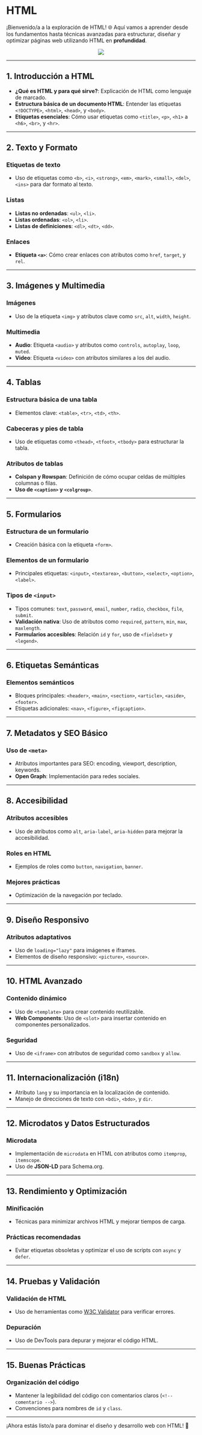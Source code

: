 # HTML

¡Bienvenido/a a la exploración de HTML! 🌐 Aquí vamos a aprender desde los fundamentos hasta técnicas avanzadas para estructurar, diseñar y optimizar páginas web utilizando HTML en **profundidad**.

<p align="center">  
  <img src=https://media.giphy.com/media/f3CtEsJ72j86DIumaJ/giphy.gif?cid=790b7611e9bec23if6fm8fw4ugh9qiknfl0big67xnqjzx9k&ep=v1_gifs_search&rid=giphy.gif&ct=g">  
</p>

---

## 1. **Introducción a HTML**

- **¿Qué es HTML y para qué sirve?**: Explicación de HTML como lenguaje de marcado.
- **Estructura básica de un documento HTML**: Entender las etiquetas `<!DOCTYPE>`, `<html>`, `<head>`, y `<body>`.
- **Etiquetas esenciales**: Cómo usar etiquetas como `<title>`, `<p>`, `<h1>` a `<h6>`, `<br>`, y `<hr>`.

---

## 2. **Texto y Formato**

### **Etiquetas de texto**

- Uso de etiquetas como `<b>`, `<i>`, `<strong>`, `<em>`, `<mark>`, `<small>`, `<del>`, `<ins>` para dar formato al texto.

### **Listas**

- **Listas no ordenadas**: `<ul>`, `<li>`.
- **Listas ordenadas**: `<ol>`, `<li>`.
- **Listas de definiciones**: `<dl>`, `<dt>`, `<dd>`.

### **Enlaces**

- **Etiqueta `<a>`**: Cómo crear enlaces con atributos como `href`, `target`, y `rel`.

---

## 3. **Imágenes y Multimedia**

### **Imágenes**

- Uso de la etiqueta `<img>` y atributos clave como `src`, `alt`, `width`, `height`.

### **Multimedia**

- **Audio**: Etiqueta `<audio>` y atributos como `controls`, `autoplay`, `loop`, `muted`.
- **Video**: Etiqueta `<video>` con atributos similares a los del audio.

---

## 4. **Tablas**

### **Estructura básica de una tabla**

- Elementos clave: `<table>`, `<tr>`, `<td>`, `<th>`.

### **Cabeceras y pies de tabla**

- Uso de etiquetas como `<thead>`, `<tfoot>`, `<tbody>` para estructurar la tabla.

### **Atributos de tablas**

- **Colspan y Rowspan**: Definición de cómo ocupar celdas de múltiples columnas o filas.
- **Uso de `<caption>` y `<colgroup>`**.

---

## 5. **Formularios**

### **Estructura de un formulario**

- Creación básica con la etiqueta `<form>`.

### **Elementos de un formulario**

- Principales etiquetas: `<input>`, `<textarea>`, `<button>`, `<select>`, `<option>`, `<label>`.

### **Tipos de `<input>`**

- Tipos comunes: `text`, `password`, `email`, `number`, `radio`, `checkbox`, `file`, `submit`.
- **Validación nativa**: Uso de atributos como `required`, `pattern`, `min`, `max`, `maxlength`.
- **Formularios accesibles**: Relación `id` y `for`, uso de `<fieldset>` y `<legend>`.

---

## 6. **Etiquetas Semánticas**

### **Elementos semánticos**

- Bloques principales: `<header>`, `<main>`, `<section>`, `<article>`, `<aside>`, `<footer>`.
- Etiquetas adicionales: `<nav>`, `<figure>`, `<figcaption>`.

---

## 7. **Metadatos y SEO Básico**

### **Uso de `<meta>`**

- Atributos importantes para SEO: encoding, viewport, description, keywords.
- **Open Graph**: Implementación para redes sociales.

---

## 8. **Accesibilidad**

### **Atributos accesibles**

- Uso de atributos como `alt`, `aria-label`, `aria-hidden` para mejorar la accesibilidad.

### **Roles en HTML**

- Ejemplos de roles como `button`, `navigation`, `banner`.

### **Mejores prácticas**

- Optimización de la navegación por teclado.

---

## 9. **Diseño Responsivo**

### **Atributos adaptativos**

- Uso de `loading="lazy"` para imágenes e iframes.
- Elementos de diseño responsivo: `<picture>`, `<source>`.

---

## 10. **HTML Avanzado**

### **Contenido dinámico**

- Uso de `<template>` para crear contenido reutilizable.
- **Web Components**: Uso de `<slot>` para insertar contenido en componentes personalizados.

### **Seguridad**

- Uso de `<iframe>` con atributos de seguridad como `sandbox` y `allow`.

---

## 11. **Internacionalización (i18n)**

- Atributo `lang` y su importancia en la localización de contenido.
- Manejo de direcciones de texto con `<bdi>`, `<bdo>`, y `dir`.

---

## 12. **Microdatos y Datos Estructurados**

### **Microdata**

- Implementación de `microdata` en HTML con atributos como `itemprop`, `itemscope`.
- Uso de **JSON-LD** para Schema.org.

---

## 13. **Rendimiento y Optimización**

### **Minificación**

- Técnicas para minimizar archivos HTML y mejorar tiempos de carga.

### **Prácticas recomendadas**

- Evitar etiquetas obsoletas y optimizar el uso de scripts con `async` y `defer`.

---

## 14. **Pruebas y Validación**

### **Validación de HTML**

- Uso de herramientas como [W3C Validator](https://validator.w3.org/) para verificar errores.

### **Depuración**

- Uso de DevTools para depurar y mejorar el código HTML.

---

## 15. **Buenas Prácticas**

### **Organización del código**

- Mantener la legibilidad del código con comentarios claros (`<!-- comentario -->`).
- Convenciones para nombres de `id` y `class`.

---

¡Ahora estás listo/a para dominar el diseño y desarrollo web con HTML! 🎉
